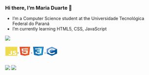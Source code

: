 ### Hi there, I’m Maria Duarte 👋

- I’m a Computer Science student at the Universidade Tecnológica Federal do Paraná
- I’m currently learning HTML5, CSS, JavaScript

<div>
  <a href="https://github.com/duartemariaa">
  <img height="180em" src="https://github-readme-stats.vercel.app/api/top-langs/?username=duartemariaa&layout=compact&langs_count=16&theme=dark"/>
</div>

<div style="display: inline_block"><br>
  <img align="center" alt="JavaScript" height="30" width="40" src="https://raw.githubusercontent.com/devicons/devicon/master/icons/javascript/javascript-plain.svg">
  <img align="center" alt="HTML" height="30" width="40" src="https://raw.githubusercontent.com/devicons/devicon/master/icons/html5/html5-original.svg">
  <img align="center" alt="CSS" height="30" width="40" src="https://raw.githubusercontent.com/devicons/devicon/master/icons/css3/css3-original.svg">
  <img align="center" alt="C" height="30" width="40" src="https://raw.githubusercontent.com/devicons/devicon/master/icons/c/c-original.svg">
</div>

##  
  
<div>
  <a href = "mailto:mariaduarte061@email.com"><img src="https://img.shields.io/badge/-email-%23333?style=for-the-badge&logo=gmail&logoColor=white" target="_blank"></a>
  <a href="https://www.linkedin.com/in/mariaduartebarbosa" target="_blank"><img src="https://img.shields.io/badge/-LinkedIn-%230077B5?style=for-the-badge&logo=linkedin&logoColor=white" target="_blank"></a>   
</div>
